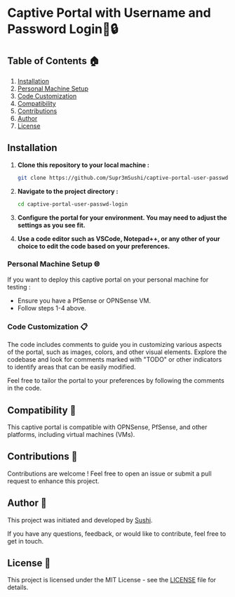 # Captive Portal with Username and Password Login👤🔒

## Table of Contents 🏠
1. [Installation](#installation)
2. [Personal Machine Setup](#personal-machine-setup-)
3. [Code Customization](#code-customization-)
4. [Compatibility](#compatibility-)
5. [Contributions](#contributions-)
6. [Author](#author-)
7. [License](#license-)

## Installation 
1. **Clone this repository to your local machine :**

    ```bash
    git clone https://github.com/Supr3mSushi/captive-portal-user-passwd-login.git
    ```

2. **Navigate to the project directory :**

    ```bash
    cd captive-portal-user-passwd-login
    ```

3. **Configure the portal for your environment. You may need to adjust the settings as you see fit.**
   
4. **Use a code editor such as VSCode, Notepad++, or any other of your choice to edit the code based on your preferences.**


### Personal Machine Setup 🌐
If you want to deploy this captive portal on your personal machine for testing :

- Ensure you have a PfSense or OPNSense VM.
- Follow steps 1-4 above.


### Code Customization 📋
The code includes comments to guide you in customizing various aspects of the portal, such as images, colors, and other visual elements. Explore the codebase and look for comments marked with "TODO" or other indicators to identify areas that can be easily modified.

Feel free to tailor the portal to your preferences by following the comments in the code.


## Compatibility 📱
This captive portal is compatible with OPNSense, PfSense, and other platforms, including virtual machines (VMs).


## Contributions 🤝
Contributions are welcome ! Feel free to open an issue or submit a pull request to enhance this project.


## Author 👤
This project was initiated and developed by [Sushi](https://github.com/Supr3mSushi).

If you have any questions, feedback, or would like to contribute, feel free to get in touch.


## License 📄
This project is licensed under the MIT License - see the [LICENSE](LICENSE) file for details.
